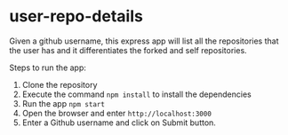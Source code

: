 # user-repo-details

Given a github username, this express app will list all the repositories that the user has and it differentiates the forked and self repositories.

Steps to run the app:

1. Clone the repository
2. Execute the command `npm install` to install the dependencies
3. Run the app `npm start`
4. Open the browser and enter `http://localhost:3000`
5. Enter a Github username and click on Submit button.
